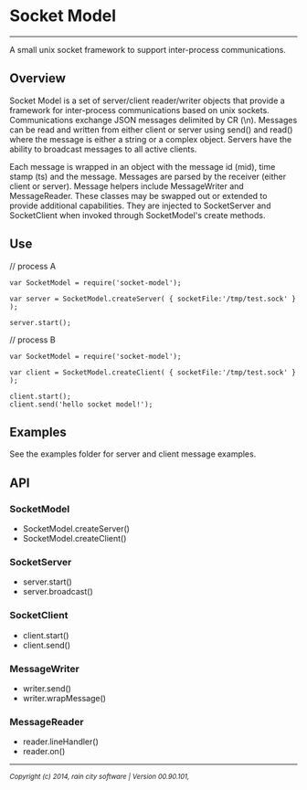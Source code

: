 # Socket Model
- - -
A small unix socket framework to support inter-process communications.

## Overview

Socket Model is a set of server/client reader/writer objects that provide a framework for inter-process communications based on unix sockets.  Communications exchange JSON messages delimited by CR (\n).  Messages can be read and written from either client or server using send() and read() where the message is either a string or a complex object.  Servers have the ability to broadcast messages to all active clients.  

Each message is wrapped in an object with the message id (mid), time stamp (ts) and the message.  Messages are parsed by the receiver (either client or server).  Message helpers include MessageWriter and MessageReader.  These classes may be swapped out or extended to provide additional capabilities.  They are injected to SocketServer and SocketClient when invoked through SocketModel's create methods.

## Use

// process A

    var SocketModel = require('socket-model');

    var server = SocketModel.createServer( { socketFile:'/tmp/test.sock' } );

    server.start();

// process B

    var SocketModel = require('socket-model');

    var client = SocketModel.createClient( { socketFile:'/tmp/test.sock' } );

    client.start();
    client.send('hello socket model!');


## Examples

See the examples folder for server and client message examples.


## API

### SocketModel

- SocketModel.createServer()
- SocketModel.createClient()

### SocketServer

- server.start()
- server.broadcast()

### SocketClient

- client.start()
- client.send()

### MessageWriter

- writer.send()
- writer.wrapMessage()

### MessageReader

- reader.lineHandler()
- reader.on()


- - -
_<small>Copyright (c) 2014, rain city software | Version 00.90.101, </small>_
